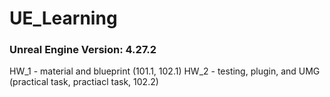 # UE_Learning
### Unreal Engine Version: 4.27.2

HW_1 - material and blueprint (101.1, 102.1)
HW_2 - testing, plugin, and UMG (practical task, practiacl task, 102.2)

